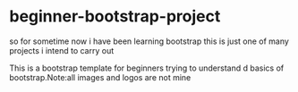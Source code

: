 # beginner-bootstrap-project
so for sometime now i have been learning bootstrap this is just one of many projects i intend to carry out


This is a bootstrap template for beginners trying to understand d basics of bootstrap.Note:all images and logos are not mine
